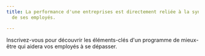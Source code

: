 ```yaml
---
title: La performance d'une entreprises est directement reliée à la synergie et l'énergie
  de ses employés.

---
```

Inscrivez-vous pour découvrir les éléments-clés d'un programme de mieux-être qui aidera vos employés à se dépasser.